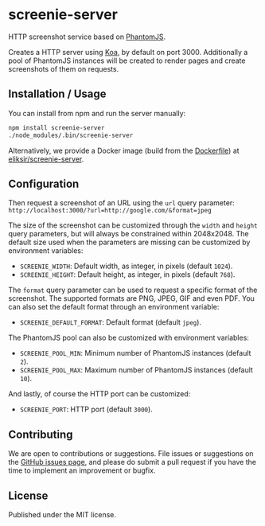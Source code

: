 # screenie-server

HTTP screenshot service based on [PhantomJS](https://github.com/amir20/phantomjs-node).

Creates a HTTP server using [Koa](https://github.com/koajs/koa), by default on
port 3000. Additionally a pool of PhantomJS instances will be created to render
pages and create screenshots of them on requests.

## Installation / Usage

You can install from npm and run the server manually:

```bash
npm install screenie-server
./node_modules/.bin/screenie-server
```

Alternatively, we provide a Docker image (build from the
[Dockerfile](Dockerfile)) at [eliksir/screenie-server](https://hub.docker.com/r/eliksir/screenie-server/).

## Configuration

Then request a screenshot of an URL using the `url` query parameter:
`http://localhost:3000/?url=http://google.com/&format=jpeg`

The size of the screenshot can be customized through the `width` and `height`
query parameters, but will always be constrained within 2048x2048. The default
size used when the parameters are missing can be customized by environment
variables:

- `SCREENIE_WIDTH`: Default width, as integer, in pixels (default `1024`).
- `SCREENIE_HEIGHT`: Default height, as integer, in pixels (default `768`).

The `format` query parameter can be used to request a specific format of the
screenshot. The supported formats are PNG, JPEG, GIF and even PDF. You can
also set the default format through an environment variable:

- `SCREENIE_DEFAULT_FORMAT`: Default format (default `jpeg`).

The PhantomJS pool can also be customized with environment variables:

- `SCREENIE_POOL_MIN`: Minimum number of PhantomJS instances (default `2`).
- `SCREENIE_POOL_MAX`: Maximum number of PhantomJS instances (default `10`).

And lastly, of course the HTTP port can be customized:

- `SCREENIE_PORT`: HTTP port (default `3000`).

## Contributing

We are open to contributions or suggestions. File issues or suggestions on the
[GitHub issues page](https://github.com/eliksir/screenie-server/issues), and
please do submit a pull request if you have the time to implement an
improvement or bugfix.

## License

Published under the MIT license.
